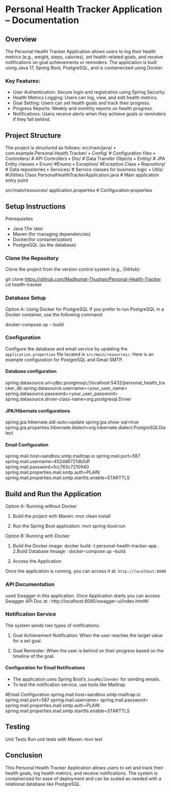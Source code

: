 # Personal Health Tracker Application – Documentation

## Overview
The Personal Health Tracker Application allows users to log their health metrics (e.g., weight, steps, calories), set health-related goals, and receive notifications on goal achievements or reminders. The application is built using Java 17, Spring Boot, PostgreSQL, and is containerized using Docker.

### Key Features:
- User Authentication: Secure login and registration using Spring Security.
- Health Metrics Logging: Users can log, view, and edit health metrics.
- Goal Setting: Users can set health goals and track their progress.
- Progress Reports: Weekly and monthly reports on health progress.
- Notifications: Users receive alerts when they achieve goals or reminders if they fall behind.

## Project Structure

The project is structured as follows:
src/main/java/
•	com.example.Personal.Health.Tracker/
•	Config/ # Configuration files
•	Controllers/ # API Controllers
•	Dto/ # Data Transfer Objects
•	Entitiy/ # JPA Entity classes
•	Enum/ #Enums
•	Exception/ #Exception Class
•	Repository/ # Data repositories
•	Services/ # Service classes for business logic
•	Utils/ #Utilities Class
PersonalHealthTrackerApplication.java # Main application entry point

src/main/resources/
 application.properties # Configuration properties
 
## Setup Instructions

Prerequisites
- Java 17or later
- Maven (for managing dependencies)
- Docker(for containerization)
- PostgreSQL (as the database)

### Clone the Repository
Clone the project from the version control system (e.g., GitHub):

git clone https://github.com/Madhumal-Thushan/Personal-Health-Tracker
cd health-tracker

### Database Setup

Option A: Using Docker for PostgreSQL
If you prefer to run PostgreSQL in a Docker container, use the following command:

docker-compose up --build

### Configuration

Configure the database and email service by updating the `application.properties` file located in `src/main/resources/`. 
Here is an example configuration for PostgreSQL and Gmail SMTP.

#### Database configuration
spring.datasource.url=jdbc:postgresql://localhost:5432/personal_health_tracker_db
spring.datasource.username=<your_user_name>
spring.datasource.password=<your_user_password>
spring.datasource.driver-class-name=org.postgresql.Driver

#### JPA/Hibernate configurations
spring.jpa.hibernate.ddl-auto=update
spring.jpa.show-sql=true
spring.jpa.properties.hibernate.dialect=org.hibernate.dialect.PostgreSQLDialect


#### Email Configuration
spring.mail.host=sandbox.smtp.mailtrap.io
spring.mail.port=587
spring.mail.username=452dd6721db5df  
spring.mail.password=fcc763c7210940
spring.mail.properties.mail.smtp.auth=PLAIN
spring.mail.properties.mail.smtp.starttls.enable=STARTTLS


## Build and Run the Application

Option A: Running without Docker
1. Build the project with Maven:
mvn clean install

2. Run the Spring Boot application:
mvn spring-boot:run

Option B: Running with Docker
1. Build the Docker image:
docker build -t personal-health-tracker-app .
2.Build Database Imsage : 
docker-compose up –build

5. Access the Application

Once the application is running, you can access it at:
`http://localhost:8080`


### API Documentation
used Swagger in this application. Once Application starts you can access Swagger API Doc at :
http://localhost:8080/swagger-ui/index.html#/

### Notification Service
The system sends two types of notifications:

1. Goal Achievement Notification: 
When the user reaches the target value for a set goal.

2. Goal Reminder: 
When the user is behind on their progress based on the timeline of the goal.

#### Configuration for Email Notifications
- The application uses Spring Boot’s `JavaMailSender` for sending emails.
- To test the notification service, use tools like Mailtrap

#Email Configuration
spring.mail.host=sandbox.smtp.mailtrap.io
spring.mail.port=587
spring.mail.username=<YourUserName>
spring.mail.password=<YourPassword>
spring.mail.properties.mail.smtp.auth=PLAIN
spring.mail.properties.mail.smtp.starttls.enable=STARTTLS

## Testing
Unit Tests
Run unit tests with Maven:
mvn test

## Conclusion

This Personal Health Tracker Application allows users to set and track their health goals, log health metrics, and receive notifications. The system is containerized for ease of deployment and can be scaled as needed with a relational database like PostgreSQL.
